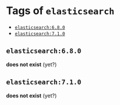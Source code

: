 <!-- THIS FILE IS GENERATED VIA './update-remote.sh' -->

# Tags of `elasticsearch`

-	[`elasticsearch:6.8.0`](#elasticsearch680)
-	[`elasticsearch:7.1.0`](#elasticsearch710)

## `elasticsearch:6.8.0`

**does not exist** (yet?)

## `elasticsearch:7.1.0`

**does not exist** (yet?)
